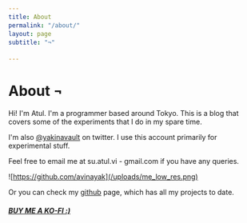 ```yaml
---
title: About
permalink: "/about/"
layout: page
subtitle: "¬"

---
```

# About ¬

Hi! I'm Atul. I'm a programmer based around Tokyo. This is a blog that covers some of the experiments that I do in my spare time. 

I'm also [@yakinavault](https://twitter.com/yakinavault) on twitter. I use this account primarily for experimental stuff.

Feel free to email me at su.atul.vi - gmail.com if you have any queries.

![https://github.com/avinayak](/uploads/me_low_res.png)
<!-- You can see my resume [here](https://goo.gl/96aepH) or download a [PDF](https://goo.gl/D2GXJ9). -->
Or you can check my [github](https://github.com/avinayak) page, which has all my projects to date.

##### [BUY ME A KO-FI :)](https://ko-fi.com/S6S51GBT3)